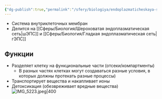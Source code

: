 ```yaml
---
{"dg-publish":true,"permalink":"/sfery/biologiya/endoplazmaticheskaya-set/","tags":["Общаябиология"]}
---
```


- Система внутриклеточных мембран
- Делится на [[Сферы/Биология/Шероховатая эндоплазматическая сеть\|шЭПС]] и [[Сферы/Биология/Гладкая эндоплазматическая сеть\|гЭПС]]  
## Функции 
- Разделяет клетку на функциональные части (отсеки/компартменты)
	- В разных частях клетках могут создаваться разные условия, в которых должны протекать разные процессы)
- Транспортирует вещества и накапливает ионы
- Детоксикация (обезвреживает вредные вещества)
![IMG_5223.jpeg|400](/img/user/%D0%90%D1%80%D1%85%D0%B8%D0%B2/%D0%9A%D1%8D%D1%88/IMG_5223.jpeg)